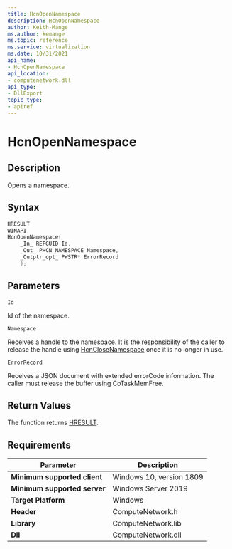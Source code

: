 ```yaml
---
title: HcnOpenNamespace
description: HcnOpenNamespace
author: Keith-Mange
ms.author: kemange
ms.topic: reference
ms.service: virtualization
ms.date: 10/31/2021
api_name:
- HcnOpenNamespace
api_location:
- computenetwork.dll
api_type:
- DllExport
topic_type:
- apiref
---
```

# HcnOpenNamespace

## Description

Opens a namespace.

## Syntax

```cpp
HRESULT
WINAPI
HcnOpenNamespace(
    _In_ REFGUID Id,
    _Out_ PHCN_NAMESPACE Namespace,
    _Outptr_opt_ PWSTR* ErrorRecord
    );

```

## Parameters

`Id`

Id of the namespace.

`Namespace`

Receives a handle to the namespace. It is the responsibility of the caller to release the handle using [HcnCloseNamespace](./HcnCloseNamespace.md) once it is no longer in use.

`ErrorRecord`

Receives a JSON document with extended errorCode information. The caller must release the buffer using CoTaskMemFree.

## Return Values

The function returns [HRESULT](./HCNHResult.md).

## Requirements

|Parameter|Description|
|---|---|
| **Minimum supported client** | Windows 10, version 1809 |
| **Minimum supported server** | Windows Server 2019 |
| **Target Platform** | Windows |
| **Header** | ComputeNetwork.h |
| **Library** | ComputeNetwork.lib |
| **Dll** | ComputeNetwork.dll |






